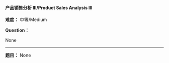#### 产品销售分析 III/Product Sales Analysis III
**难度：** 中等/Medium

**Question：** 

None

------

**题目：** 
None
